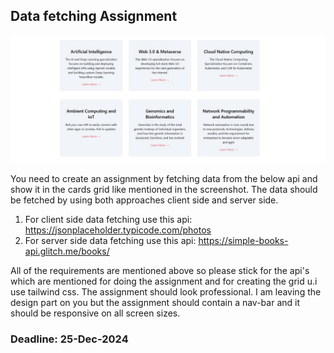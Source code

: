 ## Data fetching Assignment
![Project Logo](assignment.jpg)

You need to create an assignment by fetching data from the below api and show it in the cards grid like
mentioned in the screenshot. The data should be fetched by using both approaches client side and server side.

1. For client side data fetching use this api: https://jsonplaceholder.typicode.com/photos
2. For server side data fetching use this api: https://simple-books-api.glitch.me/books/

All of the requirements are mentioned above so please stick for the api's which are mentioned for doing the
assignment and for creating the grid u.i use tailwind css. The assignment should look professional. I am leaving
the design part on you but the assignment should contain a nav-bar and it should be responsive on all screen sizes.

### Deadline: 25-Dec-2024
